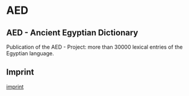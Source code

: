# AED
## AED - Ancient Egyptian Dictionary
Publication of the AED - Project: more than 30000 lexical entries of the Egyptian language.

## Imprint
[imprint](imprint.html)
